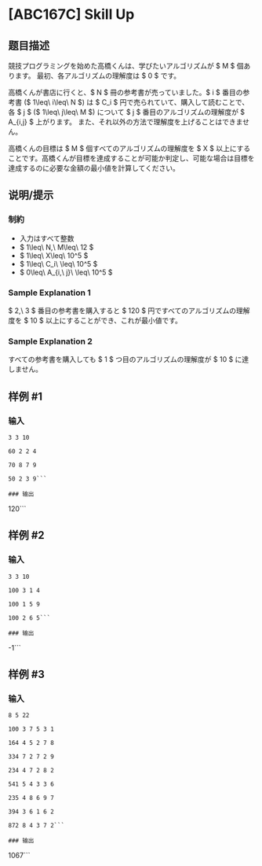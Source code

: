 # [ABC167C] Skill Up

## 题目描述

[problemUrl]: https://atcoder.jp/contests/abc167/tasks/abc167_c

競技プログラミングを始めた高橋くんは、学びたいアルゴリズムが $ M $ 個あります。 最初、各アルゴリズムの理解度は $ 0 $ です。

高橋くんが書店に行くと、$ N $ 冊の参考書が売っていました。$ i $ 番目の参考書 ($ 1\leq\ i\leq\ N $) は $ C_i $ 円で売られていて、購入して読むことで、各 $ j $ ($ 1\leq\ j\leq\ M $) について $ j $ 番目のアルゴリズムの理解度が $ A_{i,j} $ 上がります。 また、それ以外の方法で理解度を上げることはできません。

高橋くんの目標は $ M $ 個すべてのアルゴリズムの理解度を $ X $ 以上にすることです。高橋くんが目標を達成することが可能か判定し、可能な場合は目標を達成するのに必要な金額の最小値を計算してください。

## 说明/提示

### 制約

- 入力はすべて整数
- $ 1\leq\ N,\ M\leq\ 12 $
- $ 1\leq\ X\leq\ 10^5 $
- $ 1\leq\ C_i\ \leq\ 10^5 $
- $ 0\leq\ A_{i,\ j}\ \leq\ 10^5 $

### Sample Explanation 1

$ 2,\ 3 $ 番目の参考書を購入すると $ 120 $ 円ですべてのアルゴリズムの理解度を $ 10 $ 以上にすることができ、これが最小値です。

### Sample Explanation 2

すべての参考書を購入しても $ 1 $ つ目のアルゴリズムの理解度が $ 10 $ に達しません。

## 样例 #1

### 输入

```
3 3 10
60 2 2 4
70 8 7 9
50 2 3 9```

### 输出

```
120```

## 样例 #2

### 输入

```
3 3 10
100 3 1 4
100 1 5 9
100 2 6 5```

### 输出

```
-1```

## 样例 #3

### 输入

```
8 5 22
100 3 7 5 3 1
164 4 5 2 7 8
334 7 2 7 2 9
234 4 7 2 8 2
541 5 4 3 3 6
235 4 8 6 9 7
394 3 6 1 6 2
872 8 4 3 7 2```

### 输出

```
1067```

